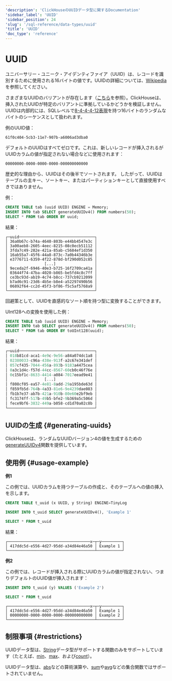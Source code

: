 ```yaml
---
'description': 'ClickHouseのUUIDデータ型に関するDocumentation'
'sidebar_label': 'UUID'
'sidebar_position': 24
'slug': '/sql-reference/data-types/uuid'
'title': 'UUID'
'doc_type': 'reference'
---
```



# UUID

ユニバーサリー・ユニーク・アイデンティファイア（UUID）は、レコードを識別するために使用される16バイトの値です。UUIDの詳細については、[Wikipedia](https://en.wikipedia.org/wiki/Universally_unique_identifier)を参照してください。

さまざまなUUIDのバリアントが存在します（[こちら](https://datatracker.ietf.org/doc/html/draft-ietf-uuidrev-rfc4122bis)を参照）。ClickHouseは、挿入されたUUIDが特定のバリアントに準拠しているかどうかを検証しません。
UUIDは内部的には、SQLレベルで[8-4-4-4-12表現](https://en.wikipedia.org/wiki/Universally_unique_identifier#Textual_representation)を持つ16バイトのランダムなバイトのシーケンスとして扱われます。

例のUUID値：

```text
61f0c404-5cb3-11e7-907b-a6006ad3dba0
```

デフォルトのUUIDはすべてゼロです。これは、新しいレコードが挿入されるがUUIDカラムの値が指定されない場合などに使用されます：

```text
00000000-0000-0000-0000-000000000000
```

歴史的な理由から、UUIDはその後半でソートされます。
したがって、UUIDはテーブルの主キー、ソートキー、またはパーティションキーとして直接使用すべきではありません。

例：

```sql
CREATE TABLE tab (uuid UUID) ENGINE = Memory;
INSERT INTO tab SELECT generateUUIDv4() FROM numbers(50);
SELECT * FROM tab ORDER BY uuid;
```

結果：

```text
┌─uuid─────────────────────────────────┐
│ 36a0b67c-b74a-4640-803b-e44bb4547e3c │
│ 3a00aeb8-2605-4eec-8215-08c0ecb51112 │
│ 3fda7c49-282e-421a-85ab-c5684ef1d350 │
│ 16ab55a7-45f6-44a8-873c-7a0b44346b3e │
│ e3776711-6359-4f22-878d-bf290d052c85 │
│                [...]                 │
│ 9eceda2f-6946-40e3-b725-16f2709ca41a │
│ 03644f74-47ba-4020-b865-be5fd4c8c7ff │
│ ce3bc93d-ab19-4c74-b8cc-737cb9212099 │
│ b7ad6c91-23d6-4b5e-b8e4-a52297490b56 │
│ 06892f64-cc2d-45f3-bf86-f5c5af5768a9 │
└──────────────────────────────────────┘
```

回避策として、UUIDを直感的なソート順を持つ型に変換することができます。

UInt128への変換を使用した例：

```sql
CREATE TABLE tab (uuid UUID) ENGINE = Memory;
INSERT INTO tab SELECT generateUUIDv4() FROM numbers(50);
SELECT * FROM tab ORDER BY toUInt128(uuid);
```

結果：

```sql
┌─uuid─────────────────────────────────┐
│ 018b81cd-aca1-4e9c-9e56-a84a074dc1a8 │
│ 02380033-c96a-438e-913f-a2c67e341def │
│ 057cf435-7044-456a-893b-9183a4475cea │
│ 0a3c1d4c-f57d-44cc-8567-60cb0c46f76e │
│ 0c15bf1c-8633-4414-a084-7017eead9e41 │
│                [...]                 │
│ f808cf05-ea57-4e81-8add-29a195bde63d │
│ f859fb5d-764b-4a33-81e6-9e4239dae083 │
│ fb1b7e37-ab7b-421a-910b-80e60e2bf9eb │
│ fc3174ff-517b-49b5-bfe2-9b369a5c506d │
│ fece9bf6-3832-449a-b058-cd1d70a02c8b │
└──────────────────────────────────────┘
```

## UUIDの生成 {#generating-uuids}

ClickHouseは、ランダムなUUIDバージョン4の値を生成するための[generateUUIDv4](../../sql-reference/functions/uuid-functions.md)関数を提供しています。

## 使用例 {#usage-example}

**例1**

この例では、UUIDカラムを持つテーブルの作成と、そのテーブルへの値の挿入を示します。

```sql
CREATE TABLE t_uuid (x UUID, y String) ENGINE=TinyLog

INSERT INTO t_uuid SELECT generateUUIDv4(), 'Example 1'

SELECT * FROM t_uuid
```

結果：

```text
┌────────────────────────────────────x─┬─y─────────┐
│ 417ddc5d-e556-4d27-95dd-a34d84e46a50 │ Example 1 │
└──────────────────────────────────────┴───────────┘
```

**例2**

この例では、レコードが挿入される際にUUIDカラムの値が指定されない、つまりデフォルトのUUID値が挿入されます：

```sql
INSERT INTO t_uuid (y) VALUES ('Example 2')

SELECT * FROM t_uuid
```

```text
┌────────────────────────────────────x─┬─y─────────┐
│ 417ddc5d-e556-4d27-95dd-a34d84e46a50 │ Example 1 │
│ 00000000-0000-0000-0000-000000000000 │ Example 2 │
└──────────────────────────────────────┴───────────┘
```

## 制限事項 {#restrictions}

UUIDデータ型は、[String](../../sql-reference/data-types/string.md)データ型がサポートする関数のみをサポートしています（たとえば、[min](/sql-reference/aggregate-functions/reference/min)、[max](/sql-reference/aggregate-functions/reference/max)、および[count](/sql-reference/aggregate-functions/reference/count)）。

UUIDデータ型は、[abs](/sql-reference/functions/arithmetic-functions#abs)などの算術演算や、[sum](/sql-reference/aggregate-functions/reference/sum)や[avg](/sql-reference/aggregate-functions/reference/avg)などの集合関数ではサポートされていません。
